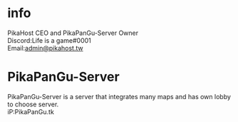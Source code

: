 # info
PikaHost CEO and PikaPanGu-Server Owner  
Discord:Life is a game#0001  
Email:admin@pikahost.tw  
# PikaPanGu-Server
PikaPanGu-Server is a server that integrates many maps and has own lobby to choose server.  
iP:PikaPanGu.tk  
